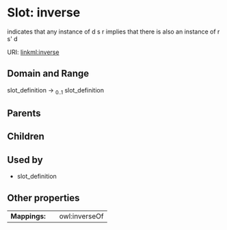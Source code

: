 
# Slot: inverse


indicates that any instance of d s r implies that there is also an instance of r s' d

URI: [linkml:inverse](https://w3id.org/linkml/inverse)


## Domain and Range

slot_definition &#8594;  <sub>0..1</sub> slot_definition

## Parents


## Children


## Used by

 * slot_definition

## Other properties

|  |  |  |
| --- | --- | --- |
| **Mappings:** | | owl:inverseOf |

